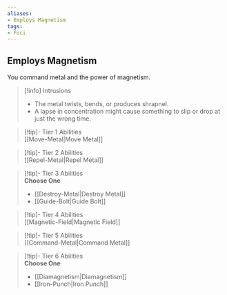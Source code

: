 ```yaml
---
aliases:
- Employs Magnetism
tags:
- Foci
---
```


  
## Employs Magnetism  
You command metal and the power of magnetism.  

>[!info] Intrusions  
>- The metal twists, bends, or produces shrapnel.  
>- A lapse in concentration might cause something to slip or drop at just the wrong time.  


>[!tip]- Tier 1 Abilities  
> [[Move-Metal|Move Metal]]  


>[!tip]- Tier 2 Abilities  
> [[Repel-Metal|Repel Metal]]  


>[!tip]- Tier 3 Abilities  
> **Choose One**  
>- [[Destroy-Metal|Destroy Metal]]  
>- [[Guide-Bolt|Guide Bolt]]  


>[!tip]- Tier 4 Abilities  
> [[Magnetic-Field|Magnetic Field]]  


>[!tip]- Tier 5 Abilities  
> [[Command-Metal|Command Metal]]  


>[!tip]- Tier 6 Abilities  
> **Choose One**  
>- [[Diamagnetism|Diamagnetism]]  
>- [[Iron-Punch|Iron Punch]]